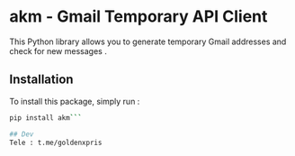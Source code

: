 # akm - Gmail Temporary API Client

This Python library allows you to generate temporary Gmail addresses and check for new messages .

## Installation

To install this package, simply run :
```bash
pip install akm```

## Dev
Tele : t.me/goldenxpris
